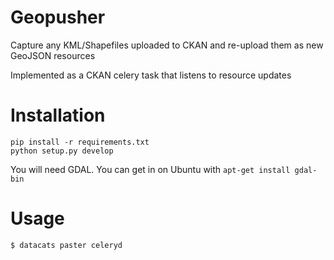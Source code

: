 Geopusher
=========
Capture any KML/Shapefiles uploaded to CKAN and re-upload them as new GeoJSON resources

Implemented as a CKAN celery task that listens to resource updates

Installation
============
```
pip install -r requirements.txt
python setup.py develop
```
You will need GDAL. You can get in on Ubuntu with `apt-get install gdal-bin`

Usage
=====
```
$ datacats paster celeryd
```

